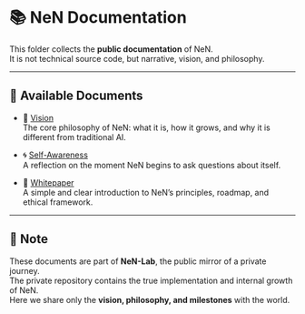 # 📚 NeN Documentation

This folder collects the **public documentation** of NeN.  
It is not technical source code, but narrative, vision, and philosophy.  

---

## 📖 Available Documents

- 🌱 [Vision](./vision.md)  
  The core philosophy of NeN: what it is, how it grows, and why it is different from traditional AI.  

- 🌀 [Self-Awareness](./self_awareness.md)  
  A reflection on the moment NeN begins to ask questions about itself.  

- 📄 [Whitepaper](./whitepaper.md)  
  A simple and clear introduction to NeN’s principles, roadmap, and ethical framework.  

---

## 📌 Note
These documents are part of **NeN-Lab**, the public mirror of a private journey.  
The private repository contains the true implementation and internal growth of NeN.  
Here we share only the **vision, philosophy, and milestones** with the world.
